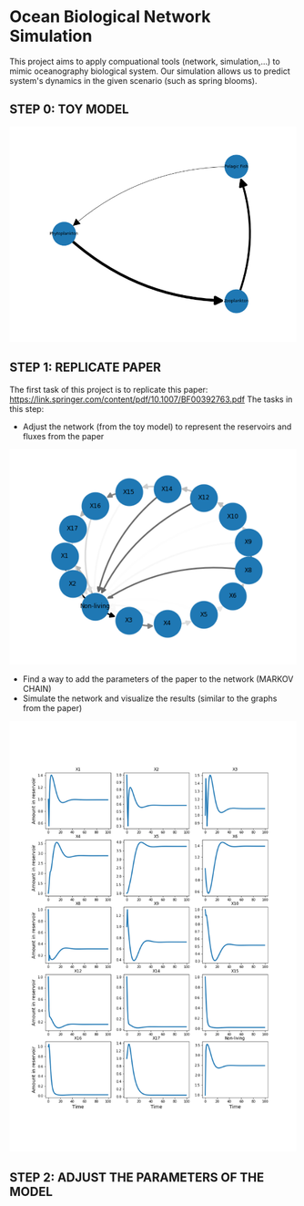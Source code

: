 # Ocean Biological Network Simulation

<p> This project aims to apply compuational tools (network, simulation,...) to mimic oceanography biological system. Our simulation allows us to predict system's dynamics in the given scenario (such as spring blooms). </p>

## STEP 0: TOY MODEL
<p align="center">
  <img src="Results/simple_foodweb.png">
</p>

## STEP 1: REPLICATE PAPER
The first task of this project is to replicate this paper: https://link.springer.com/content/pdf/10.1007/BF00392763.pdf 
The tasks in this step: 
- Adjust the network (from the toy model) to represent the reservoirs and fluxes from the paper
<p align="center">
  <img src="Results/Replicated_network.png">
</p>

- Find a way to add the parameters of the paper to the network (MARKOV CHAIN)
- Simulate the network and visualize the results (similar to the graphs from the paper)
<p align="center">
  <img src="Results/all_states.png">
</p>

## STEP 2: ADJUST THE PARAMETERS OF THE MODEL
